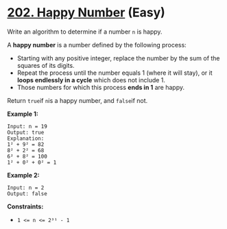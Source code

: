 # [202. Happy Number][link] (Easy)

[link]: https://leetcode.com/problems/happy-number/

Write an algorithm to determine if a number `n` is happy.

A **happy number** is a number defined by the following process:

- Starting with any positive integer, replace the number by the sum of the squares of its digits.
- Repeat the process until the number equals 1 (where it will stay), or it **loops endlessly in a
cycle** which does not include 1.
- Those numbers for which this process **ends in 1** are happy.

Return `true`if `n`is a happy number, and `false`if not.

**Example 1:**

```
Input: n = 19
Output: true
Explanation:
1² + 9² = 82
8² + 2² = 68
6² + 8² = 100
1² + 0² + 0² = 1
```

**Example 2:**

```
Input: n = 2
Output: false
```

**Constraints:**

- `1 <= n <= 2³¹ - 1`
